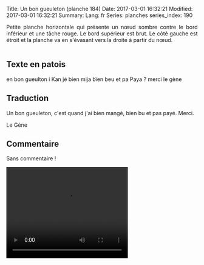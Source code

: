 Title: Un bon gueuleton (planche 184)
Date: 2017-03-01 16:32:21
Modified: 2017-03-01 16:32:21
Summary: 
Lang: fr
Series: planches
series_index: 190

<p style="text-align:justify;">Petite planche horizontale qui présente un nœud sombre contre le bord inférieur et une tâche rouge. Le bord supérieur est brut. Le  côté gauche est étroit et la planche va en s'évasant vers la droite à partir du nœud. </p>

<figure class="image-block" style="float: center;">
  <img alt="" src="{static}/images/planche_184.png">
  <figcaption style="max-width: 680px"></figcaption>
</figure>


## Texte en patois
en bon gueulton i Kan jé bien mija bïen beu et pa Paya ?         merci    		le gène

## Traduction
Un bon gueuleton, c'est quand j'ai bien mangé, bien bu et pas payé.   Merci.

Le Gène

## Commentaire
Sans commentaire !



<video width="320" height="240" controls>
  <source src="https://d1njpgd0ygatdn.cloudfront.net/video_184.mp4" type="video/mp4">
</video>
